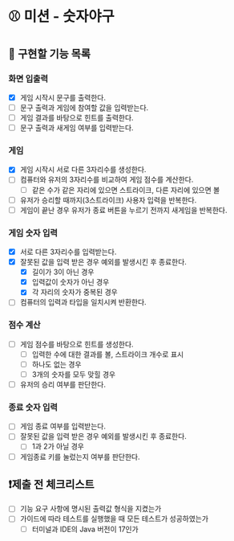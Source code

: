 # ⚾ 미션 - 숫자야구

## 🧭 구현할 기능 목록

### 화면 입출력

- [x] 게임 시작시 문구를 출력한다.
- [ ] 문구 출력과 게임에 참여할 값을 입력받는다.
- [ ] 게임 결과를 바탕으로 힌트를 출력한다.
- [ ] 문구 출력과 새게임 여부를 입력받는다.

### 게임

- [x] 게임 시작시 서로 다른 3자리수를 생성한다.
- [ ] 컴퓨터와 유저의 3자리수를 비교하여 게임 점수를 계산한다.
    - [ ] 같은 수가 같은 자리에 있으면 스트라이크, 다른 자리에 있으면 볼
- [ ] 유저가 승리할 때까지(3스트라이크) 사용자 입력을 반복한다.
- [ ] 게임이 끝난 경우 유저가 종료 버튼을 누르기 전까지 새게임을 반복한다.

### 게임 숫자 입력

- [x] 서로 다른 3자리수를 입력받는다.
- [x] 잘못된 값을 입력 받은 경우 예외를 발생시킨 후 종료한다.
    - [x] 길이가 3이 아닌 경우
    - [x] 입력값이 숫자가 아닌 경우
    - [x] 각 자리의 숫자가 중복된 경우
- [ ] 컴퓨터의 입력과 타입을 일치시켜 반환한다.

### 점수 계산

- [ ] 게임 점수를 바탕으로 힌트를 생성한다.
    - [ ] 입력한 수에 대한 결과를 볼, 스트라이크 개수로 표시
    - [ ] 하나도 없는 경우
    - [ ] 3개의 숫자를 모두 맞힐 경우
- [ ] 유저의 승리 여부를 판단한다.

### 종료 숫자 입력

- [ ] 게임 종료 여부를 입력받는다.
- [ ] 잘못된 값을 입력 받은 경우 예외를 발생시킨 후 종료한다.
    - [ ] 1과 2가 아닐 경우
- [ ] 게임종료 키를 눌렀는지 여부를 판단한다.

## ❗제출 전 체크리스트

- [ ] 기능 요구 사항에 명시된 출력값 형식을 지켰는가
- [ ] 가이드에 따라 테스트를 실행했을 때 모든 테스트가 성공하였는가
    - [ ] 터미널과 IDE의 Java 버전이 17인가
